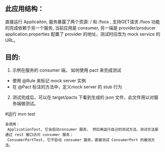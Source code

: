 
## 此应用结构：
直接运行 Applicaiton, 服务暴露了两个资源: / 和 /foos , 支持GET请求
/foos 功能的完成依赖于另一个服务, 当前应用是 consumer, 另一端是 provider/producer
application.properties 配置了 provider 的地址，测试时应改为 mock service 的URL。


## 目的:
1. 示例在服务的 consumer 端， 如何使用 pact 来完成测试
 - 使用 @Rule 来标记 mock server 实例 
 - 在 @Pact 标注的方法中，定义mock server 的 stub 行为
2. 测试完成后，可以在 target/pacts 下看到生成的 json 文件，此文件用以对服务端做测试。 


#运行 
mvn test 
```
会调用：
 ApplicationTest, 它会启动consumer 服务， 然后再运行自己的测试方法，测试方法是通过 rest 接口访问 consumer 服务；
 ConsumerPortTest, 它不启动 consumer 服务，直接测试 ConsumerPort 的被测方法。
```




